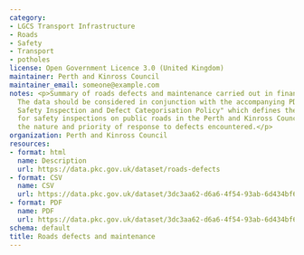 ```yaml
---
category:
- LGCS Transport Infrastructure
- Roads
- Safety
- Transport
- potholes
license: Open Government Licence 3.0 (United Kingdom)
maintainer: Perth and Kinross Council
maintainer_email: someone@example.com
notes: <p>Summary of roads defects and maintenance carried out in financial year 2018-19.
  The data should be considered in conjunction with the accompanying PDF of the "Road
  Safety Inspection and Defect Categorisation Policy" which defines the standards
  for safety inspections on public roads in the Perth and Kinross Council area including
  the nature and priority of response to defects encountered.</p>
organization: Perth and Kinross Council
resources:
- format: html
  name: Description
  url: https://data.pkc.gov.uk/dataset/roads-defects
- format: CSV
  name: CSV
  url: https://data.pkc.gov.uk/dataset/3dc3aa62-d6a6-4f54-93ab-6d434bf64713/resource/5425064c-da6e-471b-9ead-f9d8b2cd143e/download/roads-defects-open-data-2018-19-financial-year.csv
- format: PDF
  name: PDF
  url: https://data.pkc.gov.uk/dataset/3dc3aa62-d6a6-4f54-93ab-6d434bf64713/resource/f899908c-77ff-4a64-aed8-c1b712c5deca/download/road-defects-policy-doc-pkc.pdf
schema: default
title: Roads defects and maintenance
---
```

